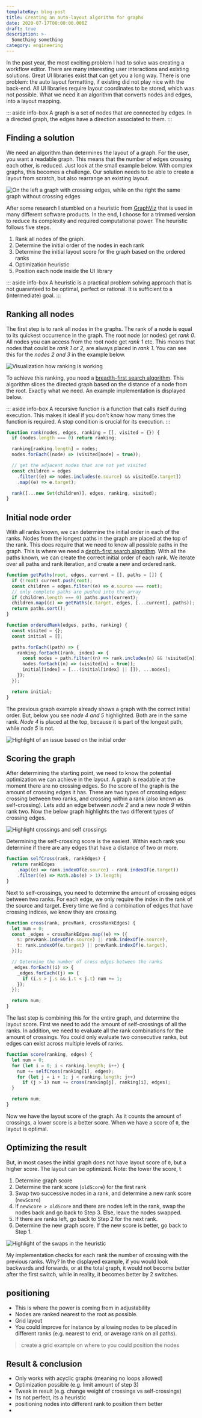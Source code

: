 ```yaml
---
templateKey: blog-post
title: Creating an auto-layout algorithm for graphs
date: 2020-07-17T00:00:00.000Z
draft: true
description: >-
  Something something
category: engineering
---
```


In the past year, the most exciting problem I had to solve was creating a workflow editor. There are many interesting user interactions and existing solutions. Great UI libraries exist that can get you a long way. There is one problem: the auto layout formatting, if existing did not play nice with the back-end. All UI libraries require layout coordinates to be stored, which was not possible. What we need it an algorithm that converts nodes and edges, into a layout mapping.

::: aside info-box
A graph is a set of nodes that are connected by edges. In a directed graph, the edges have a direction associated to them.
:::

## Finding a solution

We need an algorithm than determines the layout of a graph. For the user, you want a readable graph. This means that the number of edges crossing each other, is reduced. Just look at the small example below. With complex graphs, this becomes a challenge. Our solution needs to be able to create a layout from scratch, but also rearrange an existing layout.

![On the left a graph with crossing edges, while on the right the same graph without crossing edges](/img/graph-example-1.png)

After some research I stumbled on a heuristic from [GraphViz](https://www.graphviz.org/Documentation/TSE93.pdf) that is used in many different software products. In the end, I choose for a trimmed version to reduce its complexity and required computational power. The heuristic follows five steps.

1. Rank all nodes of the graph.
2. Determine the initial order of the nodes in each rank
3. Determine the initial layout score for the graph based on the ordered ranks
4. Optimization heuristic
5. Position each node inside the UI library

::: aside info-box
A heuristic is a practical problem solving approach that is not guaranteed to be optimal, perfect or rational. It is sufficient to a (intermediate) goal.
:::

## Ranking all nodes

The first step is to rank all nodes in the graphs. The rank of a node is equal to its quickest occurrence in the graph. The root node (or nodes) get _rank 0_. All nodes you can access from the root node get _rank 1_ etc. This means that nodes that could be _rank 1 or 2_, are always placed in _rank 1_. You can see this for the _nodes 2 and 3_ in the example below.

![Visualization how ranking is working](/img/graph-example-2.png)

To achieve this ranking, you need a [breadth-first search algorithm](https://en.wikipedia.org/wiki/Breadth-first_search). This algorithm slices the directed graph based on the distance of a node from the root. Exactly what we need. An example implementation is displayed below.

::: aside info-box
A recursive function is a function that calls itself during execution. This makes it ideal if you don't know how many times the function is required. A stop condition is crucial for its execution.
:::

```js
function rank(nodes, edges, ranking = [], visited = {}) {
  if (nodes.length === 0) return ranking;

  ranking[ranking.length] = nodes;
  nodes.forEach((node) => (visited[node] = true));

  // get the adjacent nodes that are not yet visited
  const children = edges
    .filter((e) => nodes.includes(e.source) && visited[e.target])
    .map((e) => e.target);

  rank([...new Set(children)], edges, ranking, visited);
}
```

## Initial node order

With all ranks known, we can determine the initial order in each of the ranks. Nodes from the longest paths in the graph are placed at the top of the rank. This does require that we need to know all possible paths in the graph. This is where we need a [depth-first search algorithm](https://en.wikipedia.org/wiki/Depth-first_search). With all the paths known, we can create the correct initial order of each rank. We iterate over all paths and rank iteration, and create a new and ordered rank.

```js
function getPaths(root, edges, current = [], paths = []) {
  if (!root) current.push(root);
  const children = edges.filter((e) => e.source === root);
  // only complete paths are pushed into the array
  if (children.length === 0) paths.push(current);
  children.map((c) => getPaths(c.target, edges, [...current], paths));
  return paths.sort();
}
```

```js
function orderedRank(edges, paths, ranking) {
  const visited = {};
  const initial = [];

  paths.forEach((path) => {
    ranking.forEach((rank, index) => {
      const nodes = path.filter((n) => rank.includes(n) && !visited[n]);
      nodes.forEach((n) => (visited[n] = true));
      initial[index] = [...(initial[index] || []), ...nodes];
    });
  });

  return initial;
}
```

The previous graph example already shows a graph with the correct initial order. But, below you see _node 4 and 5_ highlighted. Both are in the same rank. _Node 4_ is placed at the top, because it is part of the longest path, while _node 5_ is not.

![Highlight of an issue based on the initial order](/img/graph-example-3.png)

## Scoring the graph

After determining the starting point, we need to know the potential optimization we can achieve in the layout. A graph is readable at the moment there are no crossing edges. So the score of the graph is the amount of crossing edges it has. There are two types of crossing edges: crossing between two ranks, and crossing within a rank (also known as self-crossing). Lets add an edge between _node 2_ and a new _node 9_ within rank two. Now the below graph highlights the two different types of crossing edges.

![Highlight crossings and self crossings](/img/graph-example-4.png)

Determining the self-crossing score is the easiest. Within each rank you determine if there are any edges that have a distance of two or more.

```js
function selfCross(rank, rankEdges) {
  return rankEdges
    .map((e) => rank.indexOf(e.source) - rank.indexOf(e.target))
    .filter((e) => Math.abs(e) > 1).length;
}
```

Next to self-crossings, you need to determine the amount of crossing edges between two ranks. For each edge, we only require the index in the rank of the source and target. Every time we find a combination of edges that have crossing indices, we know they are crossing.

```js
function cross(rank, prevRank, crossRankEdges) {
  let num = 0;
  const _edges = crossRankEdges.map((e) => ({
    s: prevRank.indexOf(e.source) || rank.indexOf(e.source),
    t: rank.indexOf(e.target) || prevRank.indexOf(e.target),
  }));

  // Determine the number of cross edges between the ranks
  _edges.forEach((i) => {
    _edges.forEach((j) => {
      if (i.s > j.s && i.t < j.t) num += 1;
    });
  });

  return num;
}
```

The last step is combining this for the entire graph, and determine the layout score. First we need to add the amount of self-crossings of all the ranks. In addition, we need to evaluate all the rank combinations for the amount of crossings. You could only evaluate two consecutive ranks, but edges can exist across multiple levels of ranks.

```js
function score(ranking, edges) {
  let num = 0;
  for (let i = 0; i < ranking.length; i++) {
    num += selfCross(ranking[i], edges);
    for (let j = i + 1; j < ranking.length; j++)
      if (j > i) num += cross(ranking[j], ranking[i], edges);
  }

  return num;
}
```

Now we have the layout score of the graph. As it counts the amount of crossings, a lower score is a better score. When we have a score of `0`, the layout is optimal.

## Optimizing the result

But, in most cases the initial graph does not have layout score of `0`, but a higher score. The layout can be optimized. Note: the lower the score, t

1. Determine graph score
2. Determine the rank score (`oldScore`) for the first rank
3. Swap two successive nodes in a rank, and determine a new rank score (`newScore`)
4. If `newScore > oldScore` and there are nodes left in the rank, swap the nodes back and go back to Step 3. Else, leave the nodes swapped.
5. If there are ranks left, go back to Step 2 for the next rank.
6. Determine the new graph score. If the new score is better, go back to Step 1.

![Highlight of the swaps in the heuristic](/img/graph-example-5.png)

My implementation checks for each rank the number of crossing with the previous ranks. Why? In the displayed example, if you would look backwards and forwards, or at the total graph, it would not become better after the first switch, while in reality, it becomes better by 2 switches.

## positioning

- This is where the power is coming from in adjustability
- Nodes are ranked nearest to the root as possible.
- Grid layout
- You could improve for instance by allowing nodes to be placed in different ranks (e.g. nearest to end, or average rank on all paths).

> create a grid example on where to you could position the nodes

## Result & conclusion

- Only works with acyclic graphs (meaning no loops allowed)
- Optimization possible (e.g. limit amount of step 3)
- Tweak in result (e.g. change weight of crossings vs self-crossings)
- Its not perfect, its a heuristic
- positioning nodes into different rank to position them better
-

